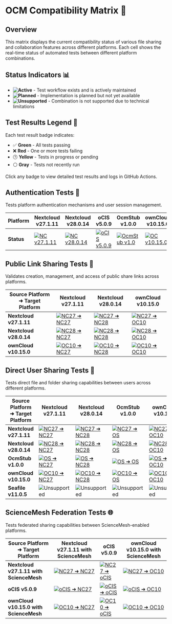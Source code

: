 # OCM Compatibility Matrix 🔄

## Overview
This matrix displays the current compatibility status of various file sharing and collaboration features across different platforms. Each cell shows the real-time status of automated tests between different platform combinations.

## Status Indicators 📊

- **![Active](https://img.shields.io/badge/Active-2ea44f?style=flat-square)** - Test workflow exists and is actively maintained
- **![Planned](https://img.shields.io/badge/Planned-0969da?style=flat-square)** - Implementation is planned but not yet available
- **![Unsupported](https://img.shields.io/badge/Unsupported-red?style=flat-square)** - Combination is not supported due to technical limitations

## Test Results Legend 🎯

Each test result badge indicates:
- ✅ **Green** - All tests passing
- ❌ **Red** - One or more tests failing
- 🕒 **Yellow** - Tests in progress or pending
- ⚪ **Gray** - Tests not recently run

Click any badge to view detailed test results and logs in GitHub Actions.

## Authentication Tests 🔐

Tests platform authentication mechanisms and user session management.

| Platform | Nextcloud v27.1.11 | Nextcloud v28.0.14 | oCIS v5.0.9 | OcmStub v1.0.0 | ownCloud v10.15.0 | Seafile v11.0.5 |
|----------|-------------------|-------------------|-------------|----------------|------------------|----------------|
| **Status** | [![NC v27.1.11](https://img.shields.io/github/actions/workflow/status/pondersource/dev-stock/login-nextcloud-v27.yml?branch=main&style=flat-square&label=Auth)](https://github.com/pondersource/dev-stock/actions/workflows/login-nextcloud-v27.yml) | [![NC v28.0.14](https://img.shields.io/github/actions/workflow/status/pondersource/dev-stock/login-nextcloud-v28.yml?branch=main&style=flat-square&label=Auth)](https://github.com/pondersource/dev-stock/actions/workflows/login-nextcloud-v28.yml) | [![oCIS v5.0.9](https://img.shields.io/github/actions/workflow/status/pondersource/dev-stock/login-ocis-v5.yml?branch=main&style=flat-square&label=Auth)](https://github.com/pondersource/dev-stock/actions/workflows/login-ocis-v5.yml) | [![OcmStub v1.0](https://img.shields.io/github/actions/workflow/status/pondersource/dev-stock/login-ocmstub-v1.yml?branch=main&style=flat-square&label=Auth)](https://github.com/pondersource/dev-stock/actions/workflows/login-ocmstub-v1.yml) | [![OC v10.15.0](https://img.shields.io/github/actions/workflow/status/pondersource/dev-stock/login-owncloud-v10.yml?branch=main&style=flat-square&label=Auth)](https://github.com/pondersource/dev-stock/actions/workflows/login-owncloud-v10.yml) | [![Seafile v11.0.5](https://img.shields.io/github/actions/workflow/status/pondersource/dev-stock/login-seafile-v11.yml?branch=main&style=flat-square&label=Auth)](https://github.com/pondersource/dev-stock/actions/workflows/login-seafile-v11.yml) |

## Public Link Sharing Tests 🔗

Validates creation, management, and access of public share links across platforms.

| Source Platform ➜ Target Platform | Nextcloud v27.1.11 | Nextcloud v28.0.14 | ownCloud v10.15.0 |
|----------------------------------|-------------------|-------------------|------------------|
| **Nextcloud v27.1.11**           | [![NC27 ➜ NC27](https://img.shields.io/github/actions/workflow/status/pondersource/dev-stock/share-link-nc-v27-nc-v27.yml?branch=main&style=flat-square&label=Link)](https://github.com/pondersource/dev-stock/actions/workflows/share-link-nc-v27-nc-v27.yml) | [![NC27 ➜ NC28](https://img.shields.io/github/actions/workflow/status/pondersource/dev-stock/share-link-nc-v27-nc-v28.yml?branch=main&style=flat-square&label=Link)](https://github.com/pondersource/dev-stock/actions/workflows/share-link-nc-v27-nc-v28.yml) | [![NC27 ➜ OC10](https://img.shields.io/github/actions/workflow/status/pondersource/dev-stock/share-link-nc-v27-oc-v10.yml?branch=main&style=flat-square&label=Link)](https://github.com/pondersource/dev-stock/actions/workflows/share-link-nc-v27-oc-v10.yml) |
| **Nextcloud v28.0.14**           | [![NC28 ➜ NC27](https://img.shields.io/github/actions/workflow/status/pondersource/dev-stock/share-link-nc-v28-nc-v27.yml?branch=main&style=flat-square&label=Link)](https://github.com/pondersource/dev-stock/actions/workflows/share-link-nc-v28-nc-v27.yml) | [![NC28 ➜ NC28](https://img.shields.io/github/actions/workflow/status/pondersource/dev-stock/share-link-nc-v28-nc-v28.yml?branch=main&style=flat-square&label=Link)](https://github.com/pondersource/dev-stock/actions/workflows/share-link-nc-v28-nc-v28.yml) | [![NC28 ➜ OC10](https://img.shields.io/github/actions/workflow/status/pondersource/dev-stock/share-link-nc-v28-oc-v10.yml?branch=main&style=flat-square&label=Link)](https://github.com/pondersource/dev-stock/actions/workflows/share-link-nc-v28-oc-v10.yml) |
| **ownCloud v10.15.0**            | [![OC10 ➜ NC27](https://img.shields.io/github/actions/workflow/status/pondersource/dev-stock/share-link-oc-v10-nc-v27.yml?branch=main&style=flat-square&label=Link)](https://github.com/pondersource/dev-stock/actions/workflows/share-link-oc-v10-nc-v27.yml) | [![OC10 ➜ NC28](https://img.shields.io/github/actions/workflow/status/pondersource/dev-stock/share-link-oc-v10-nc-v28.yml?branch=main&style=flat-square&label=Link)](https://github.com/pondersource/dev-stock/actions/workflows/share-link-oc-v10-nc-v28.yml) | [![OC10 ➜ OC10](https://img.shields.io/github/actions/workflow/status/pondersource/dev-stock/share-link-oc-v10-oc-v10.yml?branch=main&style=flat-square&label=Link)](https://github.com/pondersource/dev-stock/actions/workflows/share-link-oc-v10-oc-v10.yml) |

## Direct User Sharing Tests 🤝

Tests direct file and folder sharing capabilities between users across different platforms.

| Source Platform ➜ Target Platform | Nextcloud v27.1.11 | Nextcloud v28.0.14 | OcmStub v1.0.0 | ownCloud v10.15.0 | Seafile v11.0.5 |
|----------------------------------|-------------------|-------------------|----------------|------------------|----------------|
| **Nextcloud v27.1.11**           | [![NC27 ➜ NC27](https://img.shields.io/github/actions/workflow/status/pondersource/dev-stock/share-with-nc-v27-nc-v27.yml?branch=main&style=flat-square&label=Share)](https://github.com/pondersource/dev-stock/actions/workflows/share-with-nc-v27-nc-v27.yml) | [![NC27 ➜ NC28](https://img.shields.io/github/actions/workflow/status/pondersource/dev-stock/share-with-nc-v27-nc-v28.yml?branch=main&style=flat-square&label=Share)](https://github.com/pondersource/dev-stock/actions/workflows/share-with-nc-v27-nc-v28.yml) | [![NC27 ➜ OS](https://img.shields.io/github/actions/workflow/status/pondersource/dev-stock/share-with-nc-v27-os-v1.yml?branch=main&style=flat-square&label=Share)](https://github.com/pondersource/dev-stock/actions/workflows/share-with-nc-v27-os-v1.yml) | [![NC27 ➜ OC10](https://img.shields.io/github/actions/workflow/status/pondersource/dev-stock/share-with-nc-v27-oc-v10.yml?branch=main&style=flat-square&label=Share)](https://github.com/pondersource/dev-stock/actions/workflows/share-with-nc-v27-oc-v10.yml) | ![Unsupported](https://img.shields.io/badge/Unsupported-red?style=flat-square) |
| **Nextcloud v28.0.14**           | [![NC28 ➜ NC27](https://img.shields.io/github/actions/workflow/status/pondersource/dev-stock/share-with-nc-v28-nc-v27.yml?branch=main&style=flat-square&label=Share)](https://github.com/pondersource/dev-stock/actions/workflows/share-with-nc-v28-nc-v27.yml) | [![NC28 ➜ NC28](https://img.shields.io/github/actions/workflow/status/pondersource/dev-stock/share-with-nc-v28-nc-v28.yml?branch=main&style=flat-square&label=Share)](https://github.com/pondersource/dev-stock/actions/workflows/share-with-nc-v28-nc-v28.yml) | [![NC28 ➜ OS](https://img.shields.io/github/actions/workflow/status/pondersource/dev-stock/share-with-nc-v28-os-v1.yml?branch=main&style=flat-square&label=Share)](https://github.com/pondersource/dev-stock/actions/workflows/share-with-nc-v28-os-v1.yml) | [![NC28 ➜ OC10](https://img.shields.io/github/actions/workflow/status/pondersource/dev-stock/share-with-nc-v28-oc-v10.yml?branch=main&style=flat-square&label=Share)](https://github.com/pondersource/dev-stock/actions/workflows/share-with-nc-v28-oc-v10.yml) | ![Unsupported](https://img.shields.io/badge/Unsupported-red?style=flat-square) |
| **OcmStub v1.0.0**               | [![OS ➜ NC27](https://img.shields.io/github/actions/workflow/status/pondersource/dev-stock/share-with-os-v1-nc-v27.yml?branch=main&style=flat-square&label=Share)](https://github.com/pondersource/dev-stock/actions/workflows/share-with-os-v1-nc-v27.yml) | [![OS ➜ NC28](https://img.shields.io/github/actions/workflow/status/pondersource/dev-stock/share-with-os-v1-nc-v28.yml?branch=main&style=flat-square&label=Share)](https://github.com/pondersource/dev-stock/actions/workflows/share-with-os-v1-nc-v28.yml) | [![OS ➜ OS](https://img.shields.io/github/actions/workflow/status/pondersource/dev-stock/share-with-os-v1-os-v1.yml?branch=main&style=flat-square&label=Share)](https://github.com/pondersource/dev-stock/actions/workflows/share-with-os-v1-os-v1.yml) | [![OS ➜ OC10](https://img.shields.io/github/actions/workflow/status/pondersource/dev-stock/share-with-os-v1-oc-v10.yml?branch=main&style=flat-square&label=Share)](https://github.com/pondersource/dev-stock/actions/workflows/share-with-os-v1-oc-v10.yml) | ![Unsupported](https://img.shields.io/badge/Unsupported-red?style=flat-square) |
| **ownCloud v10.15.0**            | [![OC10 ➜ NC27](https://img.shields.io/github/actions/workflow/status/pondersource/dev-stock/share-with-oc-v10-nc-v27.yml?branch=main&style=flat-square&label=Share)](https://github.com/pondersource/dev-stock/actions/workflows/share-with-oc-v10-nc-v27.yml) | [![OC10 ➜ NC28](https://img.shields.io/github/actions/workflow/status/pondersource/dev-stock/share-with-oc-v10-nc-v28.yml?branch=main&style=flat-square&label=Share)](https://github.com/pondersource/dev-stock/actions/workflows/share-with-oc-v10-nc-v28.yml) | [![OC10 ➜ OS](https://img.shields.io/github/actions/workflow/status/pondersource/dev-stock/share-with-oc-v10-os-v1.yml?branch=main&style=flat-square&label=Share)](https://github.com/pondersource/dev-stock/actions/workflows/share-with-oc-v10-os-v1.yml) | [![OC10 ➜ OC10](https://img.shields.io/github/actions/workflow/status/pondersource/dev-stock/share-with-oc-v10-oc-v10.yml?branch=main&style=flat-square&label=Share)](https://github.com/pondersource/dev-stock/actions/workflows/share-with-oc-v10-oc-v10.yml) | ![Unsupported](https://img.shields.io/badge/Unsupported-red?style=flat-square) |
| **Seafile v11.0.5**              | ![Unsupported](https://img.shields.io/badge/Unsupported-red?style=flat-square) | ![Unsupported](https://img.shields.io/badge/Unsupported-red?style=flat-square) | ![Unsupported](https://img.shields.io/badge/Unsupported-red?style=flat-square) | ![Unsupported](https://img.shields.io/badge/Unsupported-red?style=flat-square) | [![SF ➜ SF](https://img.shields.io/github/actions/workflow/status/pondersource/dev-stock/share-with-sf-v11-sf-v11.yml?branch=main&style=flat-square&label=Share)](https://github.com/pondersource/dev-stock/actions/workflows/share-with-sf-v11-sf-v11.yml) |

## ScienceMesh Federation Tests 🌐

Tests federated sharing capabilities between ScienceMesh-enabled platforms.

| Source Platform ➜ Target Platform | Nextcloud v27.1.11 with ScienceMesh | oCIS v5.0.9 | ownCloud v10.15.0 with ScienceMesh |
|----------------------------------|-------------------------------------|-------------|-----------------------------------|
| **Nextcloud v27.1.11 with ScienceMesh** | [![NC27 ➜ NC27](https://img.shields.io/github/actions/workflow/status/pondersource/dev-stock/invite-link-nc-sm-v27-nc-sm-v27.yml?branch=main&style=flat-square&label=ScienceMesh)](https://github.com/pondersource/dev-stock/actions/workflows/invite-link-nc-sm-v27-nc-sm-v27.yml) | [![NC27 ➜ oCIS](https://img.shields.io/github/actions/workflow/status/pondersource/dev-stock/invite-link-nc-sm-v27-ocis-v5.yml?branch=main&style=flat-square&label=ScienceMesh)](https://github.com/pondersource/dev-stock/actions/workflows/invite-link-nc-sm-v27-ocis-v5.yml) | [![NC27 ➜ OC10](https://img.shields.io/github/actions/workflow/status/pondersource/dev-stock/invite-link-nc-sm-v27-oc-sm-v10.yml?branch=main&style=flat-square&label=ScienceMesh)](https://github.com/pondersource/dev-stock/actions/workflows/invite-link-nc-sm-v27-oc-sm-v10.yml) |
| **oCIS v5.0.9** | [![oCIS ➜ NC27](https://img.shields.io/github/actions/workflow/status/pondersource/dev-stock/invite-link-ocis-v5-nc-sm-v27.yml?branch=main&style=flat-square&label=ScienceMesh)](https://github.com/pondersource/dev-stock/actions/workflows/invite-link-ocis-v5-nc-sm-v27.yml) | [![oCIS ➜ oCIS](https://img.shields.io/github/actions/workflow/status/pondersource/dev-stock/invite-link-ocis-v5-ocis-v5.yml?branch=main&style=flat-square&label=ScienceMesh)](https://github.com/pondersource/dev-stock/actions/workflows/invite-link-ocis-v5-ocis-v5.yml) | [![oCIS ➜ OC10](https://img.shields.io/github/actions/workflow/status/pondersource/dev-stock/invite-link-ocis-v5-oc-sm-v10.yml?branch=main&style=flat-square&label=ScienceMesh)](https://github.com/pondersource/dev-stock/actions/workflows/invite-link-ocis-v5-oc-sm-v10.yml) |
| **ownCloud v10.15.0 with ScienceMesh** | [![OC10 ➜ NC27](https://img.shields.io/github/actions/workflow/status/pondersource/dev-stock/invite-link-oc-sm-v10-nc-sm-v27.yml?branch=main&style=flat-square&label=ScienceMesh)](https://github.com/pondersource/dev-stock/actions/workflows/invite-link-oc-sm-v10-nc-sm-v27.yml) | [![OC10 ➜ oCIS](https://img.shields.io/github/actions/workflow/status/pondersource/dev-stock/invite-link-oc-sm-v10-ocis-v5.yml?branch=main&style=flat-square&label=ScienceMesh)](https://github.com/pondersource/dev-stock/actions/workflows/invite-link-oc-sm-v10-ocis-v5.yml) | [![OC10 ➜ OC10](https://img.shields.io/github/actions/workflow/status/pondersource/dev-stock/invite-link-oc-sm-v10-oc-sm-v10.yml?branch=main&style=flat-square&label=ScienceMesh)](https://github.com/pondersource/dev-stock/actions/workflows/invite-link-oc-sm-v10-oc-sm-v10.yml) |